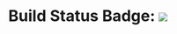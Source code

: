 # Build Status Badge: ![](https://github.com/arat-rana-jdas/spring-github-actions-demo/workflows/Pipeline/badge.svg)
